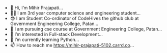 - 👋 Hi, I’m Mihir Prajapati...
- 👨‍🎓 I am 3rd year computer science and engineering student...
- 😎 I am Student Co-ordinator of CodeHives the github club at Government Engineering College, Patan...
- 🚸 I am pursuing cse course at Government Engineering College, Patan...
- 👀 I’m interested in Full-stack Development...
- 🌱 I’m currently learning Python...
- 📫 How to reach me
     https://mihir-prajapati-5102.carrd.co...

<!---
lucifer510/lucifer510 is a ✨ special ✨ repository because its `README.md` (this file) appears on your GitHub profile.
You can click the Preview link to take a look at your changes.
--->
